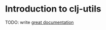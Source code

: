 # Introduction to clj-utils

TODO: write [great documentation](http://jacobian.org/writing/what-to-write/)
